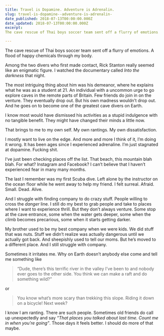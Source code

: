 ```yaml
---
title: Travel is Dopamine. Adventure is Adrenalin.
slug: travel-is-dopamine--adventure-is-adrenalin-
date_published: 2018-07-13T00:00:00.000Z
date_updated: 2018-07-13T00:00:00.000Z
excerpt: 
The cave rescue of Thai boys soccer team sent off a flurry of emotions. A flood of happy chemicals through my body.

---
```


The cave rescue of Thai boys soccer team sent off a flurry of emotions. A flood of happy chemicals through my body.

Among the two divers who first made contact, Rick Stanton really seemed like an enigmatic figure. I watched the documentary called *Into the darkness* that night.

The most intriguing thing about him was his demeanor, where he explains what he was as a student at 21. An individual with a uncommon urge to go explore caves in the remote parts of Britain. Few friends do join in on the venture. They eventually drop out. But his own madness wouldn’t drop out. And he goes on to become one of the greatest cave divers on Earth.

I know most would have dismissed his activities as a stupid indulgence with no tangible benefit. They might have changed their minds a little now.

That brings to me to my own self. My own rantings. My own dissatisfaction.

I mostly want to live on the edge. And more and more I think of it, I’m doing it wrong. It has been ages since I experienced adrenaline. I’m just stagnated at dopamine. Fucking shit.

I’ve just been checking places off the list. That beach, this mountain blah blah. For what? Instagram and Facebook? I can’t believe that I haven’t experienced fear in many many months.

The last I remember was my first Scuba dive. Left alone by the instructor on the ocean floor while he went away to help my friend. I felt surreal. Afraid. Small. Dead. Alive.

And I struggle with finding company to do crazy stuff. People willing to cross the *danger* line. I still do my best to grab people and take to places where I want to experience thrill. But they don’t always venture. Some stop at the cave entrance, some when the water gets deeper, some when the climb becomes precarious, some when it starts getting darker.

My brother used to be my best company when we were kids. We did stuff that was nuts. Stuff we didn’t realize was actually dangerous until we actually got back. And sheepishly used to tell our moms. But he’s moved to a different place. And I still struggle with company.

Sometimes it irritates me. Why on Earth doesn’t anybody else come and tell me something like

> “Dude, there’s this terrific river in the valley I’ve been to and nobody ever goes to the other side. You think we can make a raft and do something wild?”

or

> You know what’s more scary than trekking this slope. Riding it down on a bicycle! Next week?

I know I am ranting. There are such people. Sometimes old friends do call up unexpectedly and say *“That places you talked about last time. Count me in when you’re going”*. Those days it feels better. I should do more of that maybe.

